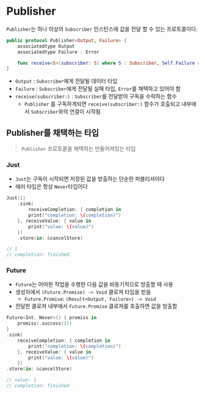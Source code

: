 # Publisher

`Publisher`는 하나 이상의 `Subscriber` 인스턴스에 값을 전달 할 수 있는 프로토콜이다.

``` swift
public protocol Publisher<Output, Failure> {
    associatedtype Output
    associatedtype Failure : Error

    func receive<S>(subscriber: S) where S : Subscriber, Self.Failure == S.Failure, Self.Output == S.Input
}
```

- `Output` : `Subscriber`에게 전달될 데이터 타입
- `Failure` : `Subscriber`에게 전달될 실패 타입, `Error`를 채택하고 있어야 함
- `receive(subscriber:)` : `Subscriber`를 전달받아 구독을 수락하는 함수
  - `Publisher` 를 구독하게되면 `receive(subscriber:)` 함수가 호출되고 내부에서 `Subscriber`와의 연결이 시작됨



## Publisher를 채택하는 타입

> `Publisher` 프로토콜을 채택하는 만들어져있는 타입

### Just

- `Just`는 구독이 시작되면 저장된 값을 방출하는 단순한 퍼블리셔이다
- 에러 타입은 항상  `Never`타입이다

``` swift
Just(1)
    .sink(
        receiveCompletion: { completion in
        print("completion: \(completion)")
    }, receiveValue: { value in
        print("value: \(value)")
    })
    .store(in: &cancelStore)

// 1
// completion: finished
```



### Future

- `Future`는 어떠한 작업을 수행한 다음 값을 비동기적으로 방출할 때 사용
- 생성자에서 `(Future.Promise) -> Void` 클로져 타입을 받음
  - `Future.Promise`: `(Result<Output, Failure>) -> Void`
- 전달한 클로져 내부에서 `Future.Promise` 클로져를 호출하면 값을 방출함

``` swift
Future<Int, Never>() { promiss in
    promiss(.success(1))
}
.sink(
    receiveCompletion: { completion in
        print("completion: \(completion)")
    }, receiveValue: { value in
        print("value: \(value)")
    })
.store(in: &cancelStore)

// value: 1
// completion: finished
```



